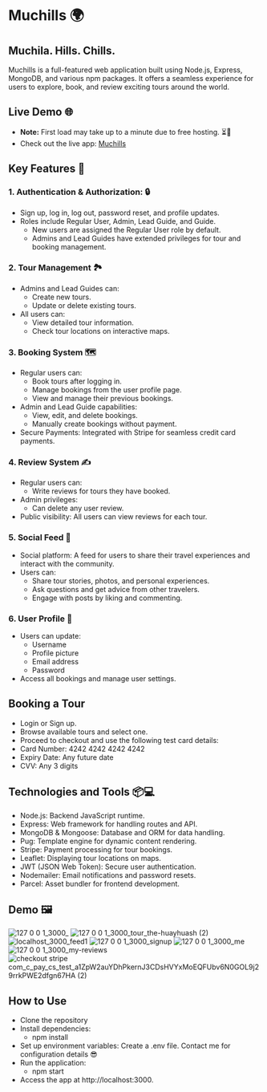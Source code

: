 # Muchills 🌍

## Muchila. Hills. Chills.

Muchills is a full-featured web application built using Node.js, Express, MongoDB, and various npm packages. It offers a seamless experience for users to explore, book, and review exciting tours around the world.

## Live Demo 🌐

- **Note:** First load may take up to a minute due to free hosting. ⏳🥳
- Check out the live app: [Muchills](https://muchills.onrender.com)

## Key Features 📝

### 1. Authentication & Authorization: 🔒

- Sign up, log in, log out, password reset, and profile updates.
- Roles include Regular User, Admin, Lead Guide, and Guide.
  - New users are assigned the Regular User role by default.
  - Admins and Lead Guides have extended privileges for tour and booking management.

### 2. Tour Management 🏞️

- Admins and Lead Guides can:
  - Create new tours.
  - Update or delete existing tours.
- All users can:
  - View detailed tour information.
  - Check tour locations on interactive maps.

### 3. Booking System 🗺️

- Regular users can:
  - Book tours after logging in.
  - Manage bookings from the user profile page.
  - View and manage their previous bookings.
- Admin and Lead Guide capabilities:
  - View, edit, and delete bookings.
  - Manually create bookings without payment.
- Secure Payments: Integrated with Stripe for seamless credit card payments.

### 4. Review System ✍️

- Regular users can:
  - Write reviews for tours they have booked.
- Admin privileges:
  - Can delete any user review.
- Public visibility: All users can view reviews for each tour.

### 5. Social Feed 📨

- Social platform: A feed for users to share their travel experiences and interact with the community.
- Users can:
  - Share tour stories, photos, and personal experiences.
  - Ask questions and get advice from other travelers.
  - Engage with posts by liking and commenting.

### 6. User Profile 👤

- Users can update:
  - Username
  - Profile picture
  - Email address
  - Password
- Access all bookings and manage user settings.

## Booking a Tour

- Login or Sign up.
- Browse available tours and select one.
- Proceed to checkout and use the following test card details:
- Card Number: 4242 4242 4242 4242
- Expiry Date: Any future date
- CVV: Any 3 digits

## Technologies and Tools 📦💻

- Node.js: Backend JavaScript runtime.
- Express: Web framework for handling routes and API.
- MongoDB & Mongoose: Database and ORM for data handling.
- Pug: Template engine for dynamic content rendering.
- Stripe: Payment processing for tour bookings.
- Leaflet: Displaying tour locations on maps.
- JWT (JSON Web Token): Secure user authentication.
- Nodemailer: Email notifications and password resets.
- Parcel: Asset bundler for frontend development.

## Demo 🖼️

![127 0 0 1_3000_](https://github.com/user-attachments/assets/ae48b485-98d0-4c7b-ba43-4c7454a97b60)
![127 0 0 1_3000_tour_the-huayhuash (2)](https://github.com/user-attachments/assets/322fa342-781a-4bc7-898a-3a6ddfa2304a)
![localhost_3000_feed1](https://github.com/user-attachments/assets/319a245c-e9af-4f3e-bfe0-0d5ed6601ef7)
![127 0 0 1_3000_signup](https://github.com/user-attachments/assets/61db0b26-d82a-41bb-b95f-1a2cf73229af)
![127 0 0 1_3000_me](https://github.com/user-attachments/assets/9559657f-6383-483e-b743-02de561dd0ea)
![127 0 0 1_3000_my-reviews](https://github.com/user-attachments/assets/2f4e880d-c8ac-40ea-b26e-6b2f65d5e206)
![checkout stripe com_c_pay_cs_test_a1ZpW2auYDhPkernJ3CDsHVYxMoEQFUbv6N0GOL9j29rrkPWE2dfgn67HA (2)](https://github.com/user-attachments/assets/6776bba5-ca07-491c-9a59-fb33741e97ff)

## How to Use

- Clone the repository
- Install dependencies:
  - npm install
- Set up environment variables: Create a .env file. Contact me for configuration details 😎
- Run the application:
  - npm start
- Access the app at http://localhost:3000.
